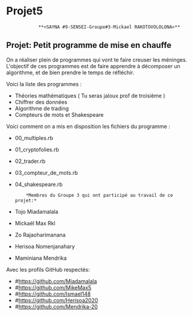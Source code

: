 # Projet5
				**<SAYNA #9-SENSEI-Groupe#3-Mickael RAKOTOVOLOLONA>**


## Projet: Petit programme de mise en chauffe

On a réaliser plein de programmes qui vont te faire creuser les méninges. L'objectif de ces programmes est de faire apprendre à décomposer un algorithme, et de bien prendre le temps de réfléchir.

Voici la liste des programmes :

-   Théories mathématiques ( Tu seras jaloux prof de troisième ) 
-   Chiffrer des données
-   Algorithme de trading
-  Compteurs de mots et Shakespeare

Voici comment on a mis en disposition les fichiers du programme :

-   00_multiples.rb
-   01_cryptofolies.rb
-   02_trader.rb
-   03_compteur_de_mots.rb
-   04_shakespeare.rb

			*Membres du Groupe 3 qui ont participé au travail de ce projet:*
      
 - Tojo Miadamalala
 - Mickaël Max Rkl
 - Zo Rajaoharimanana
 - Herisoa Nomenjanahary
 - Maminiana Mendrika

Avec les profils GitHub respectés:
 - #https://github.com/Miadamalala
 - #https://github.com/MikeMax5
 - #https://github.com/Ismael148
 - #https://github.com/Herisoa2020
 - #https://github.com/Mendrika-20

